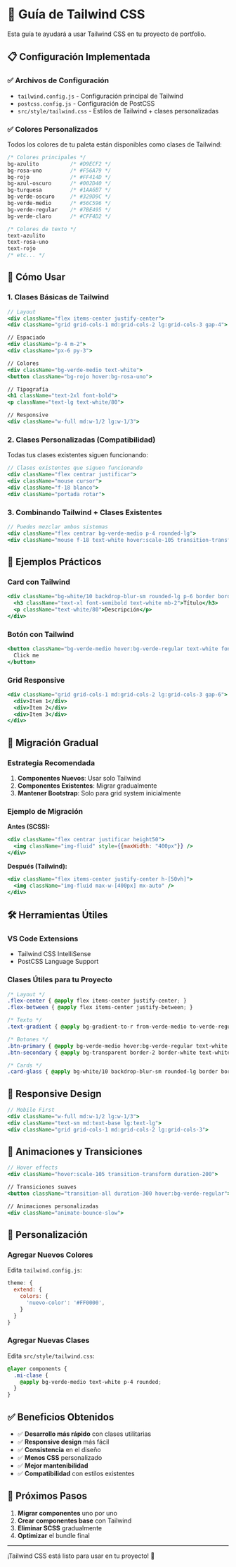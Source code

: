 # 🎨 Guía de Tailwind CSS

Esta guía te ayudará a usar Tailwind CSS en tu proyecto de portfolio.

## 📋 Configuración Implementada

### ✅ **Archivos de Configuración**
- `tailwind.config.js` - Configuración principal de Tailwind
- `postcss.config.js` - Configuración de PostCSS
- `src/style/tailwind.css` - Estilos de Tailwind + clases personalizadas

### ✅ **Colores Personalizados**
Todos los colores de tu paleta están disponibles como clases de Tailwind:

```css
/* Colores principales */
bg-azulito          /* #D9ECF2 */
bg-rosa-uno         /* #F56A79 */
bg-rojo             /* #FF414D */
bg-azul-oscuro      /* #002D40 */
bg-turquesa         /* #1AA6B7 */
bg-verde-oscuro     /* #329D9C */
bg-verde-medio      /* #56C596 */
bg-verde-regular    /* #7BE495 */
bg-verde-claro      /* #CFF4D2 */

/* Colores de texto */
text-azulito
text-rosa-uno
text-rojo
/* etc... */
```

## 🚀 Cómo Usar

### **1. Clases Básicas de Tailwind**

```jsx
// Layout
<div className="flex items-center justify-center">
<div className="grid grid-cols-1 md:grid-cols-2 lg:grid-cols-3 gap-4">

// Espaciado
<div className="p-4 m-2">
<div className="px-6 py-3">

// Colores
<div className="bg-verde-medio text-white">
<button className="bg-rojo hover:bg-rosa-uno">

// Tipografía
<h1 className="text-2xl font-bold">
<p className="text-lg text-white/80">

// Responsive
<div className="w-full md:w-1/2 lg:w-1/3">
```

### **2. Clases Personalizadas (Compatibilidad)**

Todas tus clases existentes siguen funcionando:

```jsx
// Clases existentes que siguen funcionando
<div className="flex centrar justificar">
<div className="mouse cursor">
<div className="f-18 blanco">
<div className="portada rotar">
```

### **3. Combinando Tailwind + Clases Existentes**

```jsx
// Puedes mezclar ambos sistemas
<div className="flex centrar bg-verde-medio p-4 rounded-lg">
<div className="mouse f-18 text-white hover:scale-105 transition-transform">
```

## 🎯 Ejemplos Prácticos

### **Card con Tailwind**
```jsx
<div className="bg-white/10 backdrop-blur-sm rounded-lg p-6 border border-white/20 hover:bg-white/20 transition-all duration-300 hover:scale-105">
  <h3 className="text-xl font-semibold text-white mb-2">Título</h3>
  <p className="text-white/80">Descripción</p>
</div>
```

### **Botón con Tailwind**
```jsx
<button className="bg-verde-medio hover:bg-verde-regular text-white font-semibold py-3 px-6 rounded-lg transition-colors duration-200 hover:scale-105">
  Click me
</button>
```

### **Grid Responsive**
```jsx
<div className="grid grid-cols-1 md:grid-cols-2 lg:grid-cols-3 gap-6">
  <div>Item 1</div>
  <div>Item 2</div>
  <div>Item 3</div>
</div>
```

## 🔄 Migración Gradual

### **Estrategia Recomendada**

1. **Componentes Nuevos**: Usar solo Tailwind
2. **Componentes Existentes**: Migrar gradualmente
3. **Mantener Bootstrap**: Solo para grid system inicialmente

### **Ejemplo de Migración**

**Antes (SCSS):**
```jsx
<div className="flex centrar justificar height50">
  <img className="img-fluid" style={{maxWidth: "400px"}} />
</div>
```

**Después (Tailwind):**
```jsx
<div className="flex items-center justify-center h-[50vh]">
  <img className="img-fluid max-w-[400px] mx-auto" />
</div>
```

## 🛠️ Herramientas Útiles

### **VS Code Extensions**
- Tailwind CSS IntelliSense
- PostCSS Language Support

### **Clases Útiles para tu Proyecto**

```css
/* Layout */
.flex-center { @apply flex items-center justify-center; }
.flex-between { @apply flex items-center justify-between; }

/* Texto */
.text-gradient { @apply bg-gradient-to-r from-verde-medio to-verde-regular bg-clip-text text-transparent; }

/* Botones */
.btn-primary { @apply bg-verde-medio hover:bg-verde-regular text-white font-semibold py-2 px-4 rounded transition-colors; }
.btn-secondary { @apply bg-transparent border-2 border-white text-white hover:bg-white hover:text-verde-oscuro transition-all; }

/* Cards */
.card-glass { @apply bg-white/10 backdrop-blur-sm rounded-lg border border-white/20; }
```

## 📱 Responsive Design

```jsx
// Mobile First
<div className="w-full md:w-1/2 lg:w-1/3">
<div className="text-sm md:text-base lg:text-lg">
<div className="grid grid-cols-1 md:grid-cols-2 lg:grid-cols-3">
```

## 🎨 Animaciones y Transiciones

```jsx
// Hover effects
<div className="hover:scale-105 transition-transform duration-200">

// Transiciones suaves
<button className="transition-all duration-300 hover:bg-verde-regular">

// Animaciones personalizadas
<div className="animate-bounce-slow">
```

## 🔧 Personalización

### **Agregar Nuevos Colores**
Edita `tailwind.config.js`:

```javascript
theme: {
  extend: {
    colors: {
      'nuevo-color': '#FF0000',
    }
  }
}
```

### **Agregar Nuevas Clases**
Edita `src/style/tailwind.css`:

```css
@layer components {
  .mi-clase {
    @apply bg-verde-medio text-white p-4 rounded;
  }
}
```

## ✅ Beneficios Obtenidos

- ✅ **Desarrollo más rápido** con clases utilitarias
- ✅ **Responsive design** más fácil
- ✅ **Consistencia** en el diseño
- ✅ **Menos CSS** personalizado
- ✅ **Mejor mantenibilidad**
- ✅ **Compatibilidad** con estilos existentes

## 🚀 Próximos Pasos

1. **Migrar componentes** uno por uno
2. **Crear componentes base** con Tailwind
3. **Eliminar SCSS** gradualmente
4. **Optimizar** el bundle final

---

¡Tailwind CSS está listo para usar en tu proyecto! 🎉 